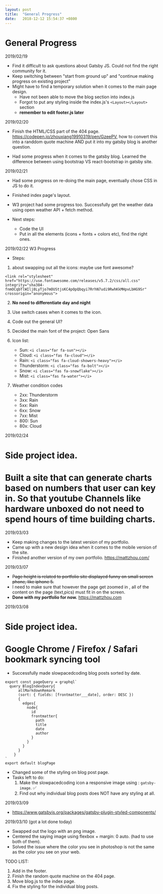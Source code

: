 ```yaml
---
layout: post
title:  "General Progress"
date:   2018-12-12 15:54:37 +0800
---
```


# General Progress


2019/02/19
* Find it difficult to ask questions about Gatsby JS. Could not find the right community for it.
* Keep switching between "start from ground up" and "continue making progress on existing project"
* Might have to find a temporary solution when it comes to the main page design.
    * Have not been able to move the blog section into index.js
    * Forgot to put any styling inside the index.js's `<Layout></Layout>` section
    * **remember to edit footer.js later**

2019/02/20
* Finish the HTML/CSS part of the 404 page. https://codepen.io/zhouxiang19910319/pen/GzeePV, how to convert this into a randdom quote machine AND put it into my gatsby blog is another question.

* Had some progress when it comes to the gatsby blog. Learned the difference between using bootstrap VS react-bootstrap in gatsby site.

2019/02/21
* Had some progress on re-doing the main page, eventually chose CSS in JS to do it.
* Finished index page's layout.

* W3 project had some progress too. Successfully get the weather data using open weather API + fetch method. 
* Next steps: 
  * Code the UI
  * Put in all the elements (icons + fonts + colors etc), find the right ones.

2019/02/22 W3 Progress
* Steps: 
1. about swapping out all the icons: maybe use font awesome? 


`<link rel="stylesheet" href="https://use.fontawesome.com/releases/v5.7.2/css/all.css" integrity="sha384-fnmOCqbTlWIlj8LyTjo7mOUStjsKC4pOpQbqyi7RrhN7udi9RwhKkMHpvLbHG9Sr" crossorigin="anonymous">
` 

2. **No need to differentiate day and night**
3. Use switch cases when it comes to the icon.
4. Code out the general UI?
5. Decided the main font of the project: Open Sans
6. Icon list:
    * Sun:  `<i class="far fa-sun"></i>`
    * Cloud: `<i class="fas fa-cloud"></i>`
    * Rain: `<i class="fas fa-cloud-showers-heavy"></i>`
    * Thunderstorm: `<i class="fas fa-bolt"></i>`
    * Snow: `<i class="fas fa-snowflake"></i>`
    * Mist: `<i class="fas fa-water"></i>`

7. Weather condition codes
    * 2xx: Thunderstorm
    * 3xx: Rain
    * 5xx: Rain
    * 6xx: Snow
    * 7xx: Mist
    * 800: Sun
    * 80x: Cloud

2019/02/24

# **Side project idea.**
# **Built a site that can generate charts based on numbers that user can key in. So that youtube Channels like hardware unboxed do not need to spend hours of time building charts.**


2019/03/03

* Keep making changes to the latest version of my portfolio.
* Came up with a new design idea when it comes to the mobile version of the site.
* Finished another version of my own portfolio. https://mattzhou.com/

2019/03/07
* ~~Page height is related to portfolio site displayed funny on small screen phone, like iphone 5.~~
* I need to make sure that however the page get zoomed in , all of the content on the page (text,pics) must fit in on the screen.
* **Done with my portfolio for now.** https://mattzhou.com

2019/03/08
# **Side project idea.**
# **Google Chrome / Firefox / Safari bookmark syncing tool**

* Successfully made slowpacedcoding blog posts sorted by date. 

```
export const pageQuery = graphql`
  query BlogIndexQuery{
      allMarkdownRemark
      (sort: { fields: [frontmatter___date], order: DESC })
      {
        edges{
          node{
            id
            frontmatter{
              path
              title
              date
              author
            }
          }
        }
      }
    }
`
export default blogPage
```

* Changed some of the styling on blog post page.
* Tasks left to do: 
    1. Make the slowpacedcoding icon a responsive image using : `gatsby-image`. ✅
    2. Find out why individual blog posts does NOT have any styling at all.

2019/03/09

* https://www.gatsbyjs.org/packages/gatsby-plugin-styled-components/

2019/03/10 (got a lot done today)

* Swapped out the logo with an png image.
* Centered the saying image using flexbox + margin: 0 auto. (had to use both of them).
* Solved the issue where the color you see in photoshop is not the same as the color you see on your web.

TODO LIST: 
1. Add in the footer.
2. Finish the random quote machine on the 404 page.
3. Move blog.js to the index page.
4. Fix the styling for the individual blog posts.